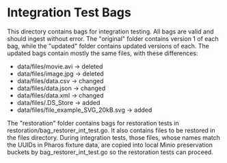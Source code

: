 # Integration Test Bags

This directory contains bags for integration testing. All bags are valid and
should ingest without error. The "original" folder contains version 1 of each
bag, while the "updated" folder contains updated versions of each. The
updated bags contain mostly the same files, with these differences:

* data/files/movie.avi -> deleted
* data/files/image.jpg -> deleted
* data/files/data.csv  -> changed
* data/files/data.json -> changed
* data/files/data.xml  -> changed
* data/files/.DS_Store -> added
* data/files/file_example_SVG_20kB.svg -> added

The "restoration" folder contains bags for restoration tests in
restoration/bag\_restorer\_int\_test.go. It also contains files to be restored
in the files directory. During integration tests, those files, whose names
match the UUIDs in Pharos fixture data, are copied into local Minio
preservation buckets by bag\_restorer\_int\_test.go so the restoration tests
can proceed.
